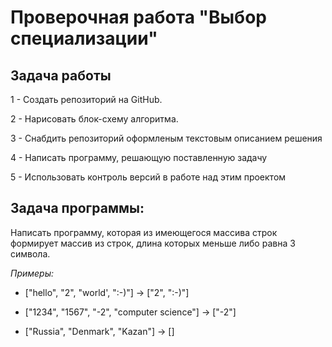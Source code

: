 # Проверочная работа "Выбор специализации"

## Задача работы
1 - Создать репозиторий на GitHub.

2 - Нарисовать блок-схему алгоритма.

3 - Снабдить репозиторий оформленым текстовым описанием решения

4 - Написать программу, решающую поставленную задачу

5 - Использовать контроль версий в работе над этим проектом

## **Задача программы:**

Написать программу, которая из имеющегося массива строк формирует массив из строк, длина которых меньше либо равна 3 символа.

*Примеры:*

* ["hello", "2", "world', ":-)"] -> ["2", ":-)"]

* ["1234", "1567", "-2", "computer science"] -> ["-2"]

* ["Russia", "Denmark", "Kazan"] -> []

